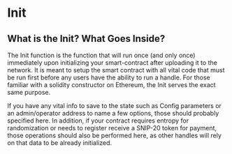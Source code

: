 # Init

## What is the Init? What Goes Inside?

The Init function is the function that will run once (and only once) immediately upon initializing your smart-contract after uploading it to the network. It is meant to setup the smart contract with all vital code that must be run first before any users have the ability to run a handle. For those familiar with a solidity constructor on Ethereum, the Init serves the exact same purpose.

If you have any vital info to save to the state such as Config parameters or an admin/operator address to name a few options, those should probably specified here. In addition, if your contract requires entropy for randomization or needs to register receive a SNIP-20 token for payment, those operations should also be performed here, as other handles will rely on that data to be already initialized.



##
